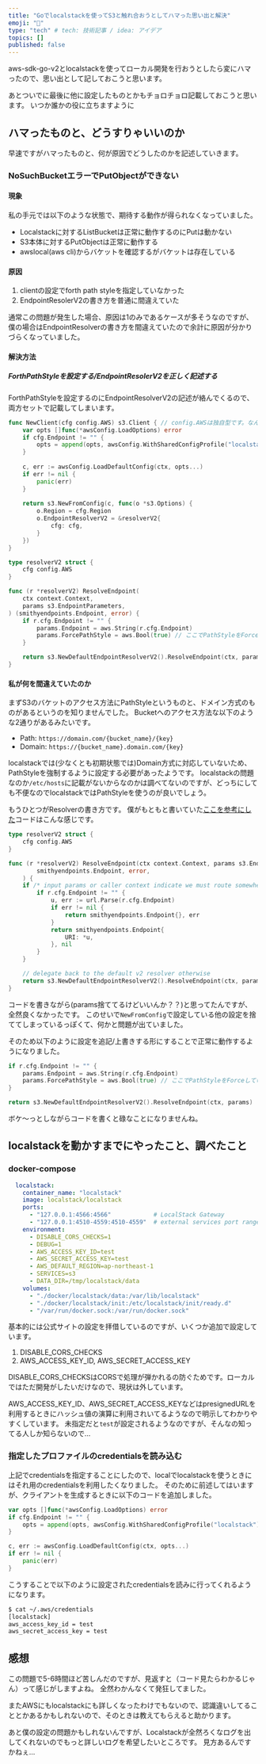 ```yaml
---
title: "Goでlocalstackを使ってS3と触れ合おうとしてハマった思い出と解決"
emoji: "🤖"
type: "tech" # tech: 技術記事 / idea: アイデア
topics: []
published: false
---
```


aws-sdk-go-v2とlocalstackを使ってローカル開発を行おうとしたら変にハマったので、思い出として記しておこうと思います。

あとついでに最後に他に設定したものとかもチョロチョロ記載しておこうと思います。
いつか誰かの役に立ちますように

## ハマったものと、どうすりゃいいのか

早速ですがハマったものと、何が原因でどうしたのかを記述していきます。

### NoSuchBucketエラーでPutObjectができない

#### 現象

私の手元では以下のような状態で、期待する動作が得られなくなっていました。

- Localstackに対するListBucketは正常に動作するのにPutは動かない
- S3本体に対するPutObjectは正常に動作する
- awslocal(aws cli)からバケットを確認するがバケットは存在している

#### 原因

1. clientの設定でforth path styleを指定していなかった
1. EndpointResolerV2の書き方を普通に間違えていた

通常この問題が発生した場合、原因は1のみであるケースが多そうなのですが、僕の場合はEndpointResolverの書き方を間違えていたので余計に原因が分かりづらくなっていました。

#### 解決方法

##### ForthPathStyleを設定する/EndpointResolerV2を正しく記述する

ForthPathStyleを設定するのにEndpointResolverV2の記述が絡んでくるので、両方セットで記載してしまいます。

```go
func NewClient(cfg config.AWS) s3.Client { // config.AWSは独自型です。なんか環境変数とか入ってる感じです
	var opts []func(*awsConfig.LoadOptions) error
	if cfg.Endpoint != "" {
		opts = append(opts, awsConfig.WithSharedConfigProfile("localstack"))
	}
	
	c, err := awsConfig.LoadDefaultConfig(ctx, opts...)
	if err != nil {
		panic(err)
	}
	
	return s3.NewFromConfig(c, func(o *s3.Options) {
		o.Region = cfg.Region
		o.EndpointResolverV2 = &resolverV2{
			cfg: cfg,
		}
	})
}

type resolverV2 struct {
	cfg config.AWS
}

func (r *resolverV2) ResolveEndpoint(
	ctx context.Context,
	params s3.EndpointParameters,
) (smithyendpoints.Endpoint, error) {
	if r.cfg.Endpoint != "" {
		params.Endpoint = aws.String(r.cfg.Endpoint)
		params.ForcePathStyle = aws.Bool(true) // ここでPathStyleをForceしている
	}

	return s3.NewDefaultEndpointResolverV2().ResolveEndpoint(ctx, params)
}
```

#### 私が何を間違えていたのか

まずS3のバケットのアクセス方法にPathStyleというものと、ドメイン方式のものがあるというのを知りませんでした。
Bucketへのアクセス方法な以下のような2通りがあるみたいです。

- Path:   `https://domain.com/{bucket_name}/{key}`
- Domain: `https://{bucket_name}.domain.com/{key}`

localstackでは(少なくとも初期状態では)Domain方式に対応していないため、PathStyleを強制するように設定する必要があったようです。
localstackの問題なのか`/etc/hosts`に記載がないからなのかは調べてないのですが、どっちにしても不便なのでlocalstackではPathStyleを使うのが良いでしょう。

もうひとつがResolverの書き方です。
僕がもともと書いていた[ここを参考にした](https://aws.github.io/aws-sdk-go-v2/docs/configuring-sdk/endpoints/#with-endpointresolverv2)コードはこんな感じです。


```go
type resolverV2 struct {
	cfg config.AWS
}

func (r *resolverV2) ResolveEndpoint(ctx context.Context, params s3.EndpointParameters) (
        smithyendpoints.Endpoint, error,
    ) {
    if /* input params or caller context indicate we must route somewhere */ {
		if r.cfg.Endpoint != "" {
			u, err := url.Parse(r.cfg.Endpoint)
			if err != nil {
				return smithyendpoints.Endpoint{}, err
			}
			return smithyendpoints.Endpoint{
				URI: *u,
			}, nil
		}
	}

	// delegate back to the default v2 resolver otherwise
	return s3.NewDefaultEndpointResolverV2().ResolveEndpoint(ctx, params)
}
```

コードを書きながら(params捨ててるけどいいんか？？)と思ってたんですが、全然良くなかったです。
このせいで`NewFromConfig`で設定している他の設定を捨ててしまっているっぽくて、何かと問題が出ていました。

そのため以下のように設定を追記/上書きする形にすることで正常に動作するようになりました。

```go
if r.cfg.Endpoint != "" {
	params.Endpoint = aws.String(r.cfg.Endpoint)
	params.ForcePathStyle = aws.Bool(true) // ここでPathStyleをForceしている
}

return s3.NewDefaultEndpointResolverV2().ResolveEndpoint(ctx, params)
```

ボケ〜っとしながらコードを書くと碌なことになりませんね。

## localstackを動かすまでにやったこと、調べたこと

### docker-compose

```yaml
  localstack:
    container_name: "localstack"
    image: localstack/localstack
    ports:
      - "127.0.0.1:4566:4566"            # LocalStack Gateway
      - "127.0.0.1:4510-4559:4510-4559"  # external services port range
    environment:
      - DISABLE_CORS_CHECKS=1
      - DEBUG=1
      - AWS_ACCESS_KEY_ID=test
      - AWS_SECRET_ACCESS_KEY=test
      - AWS_DEFAULT_REGION=ap-northeast-1
      - SERVICES=s3
      - DATA_DIR=/tmp/localstack/data
    volumes:
      - "./docker/localstack/data:/var/lib/localstack"
      - "./docker/localstack/init:/etc/localstack/init/ready.d"
      - "/var/run/docker.sock:/var/run/docker.sock"
```

基本的には公式サイトの設定を拝借しているのですが、いくつか追加で設定しています。

1. DISABLE_CORS_CHECKS
1. AWS_ACCESS_KEY_ID, AWS_SECRET_ACCESS_KEY

DISABLE_CORS_CHECKSはCORSで処理が弾かれるの防ぐためです。ローカルではただ開発がしたいだけなので、現状は外しています。

AWS_ACCESS_KEY_ID、AWS_SECRET_ACCESS_KEYなどはpresignedURLを利用するときにハッシュ値の演算に利用されいてるようなので明示してわかりやすくしています。
未指定だと`test`が設定されるようなのですが、そんなの知ってる人しか知らないので...

### 指定したプロファイルのcredentialsを読み込む

上記でcredentialsを指定することにしたので、localでlocalstackを使うときにはそれ用のcredentialsを利用したくなりました。
そのために前述してはいますが、クライアントを生成するときに以下のコードを追加しました。

```go
var opts []func(*awsConfig.LoadOptions) error
if cfg.Endpoint != "" {
	opts = append(opts, awsConfig.WithSharedConfigProfile("localstack"))
}

c, err := awsConfig.LoadDefaultConfig(ctx, opts...)
if err != nil {
	panic(err)
}
```

こうすることで以下のように設定されたcredentialsを読みに行ってくれるようになります。

```sh
$ cat ~/.aws/credentials
[localstack]
aws_access_key_id = test
aws_secret_access_key = test
```

## 感想

この問題で5-6時間ほど苦しんだのですが、見返すと（コード見たらわかるじゃん）って感じがしますよね。
全然わかんなくて発狂してました。

またAWSにもlocalstackにも詳しくなったわけでもないので、認識違いしてることとかあるかもしれないので、そのときは教えてもらえると助かります。

あと僕の設定の問題かもしれないんですが、Localstackが全然ろくなログを出してくれないのでもっと詳しいログを希望したいところです。
見方あるんですかねぇ...



